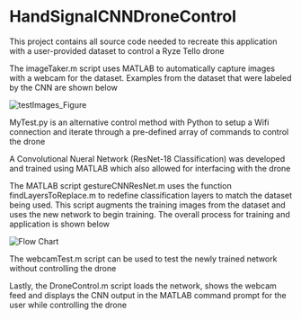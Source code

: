 # HandSignalCNNDroneControl

This project contains all source code needed to recreate this application with a user-provided dataset to control a Ryze Tello drone

The imageTaker.m script uses MATLAB to automatically capture images with a webcam for the dataset. Examples from the dataset that were labeled by the CNN are shown below

![testImages_Figure](https://user-images.githubusercontent.com/83368831/116753744-90f47480-a9d5-11eb-9efc-db56728e22d7.png)

MyTest.py is an alternative control method with Python to setup a Wifi connection and iterate through a pre-defined array of commands to control the drone

A Convolutional Nueral Network (ResNet-18 Classification) was developed and trained using MATLAB which also allowed for interfacing with the drone

The MATLAB script gestureCNNResNet.m uses the function findLayersToReplace.m to redefine classification layers to match the dataset being used. This script augments the training images from the dataset and uses the new network to begin training. The overall process for training and application is shown below

![Flow Chart](https://user-images.githubusercontent.com/83368831/116750683-d2ceec00-a9d0-11eb-9621-51e15faf318d.png)

The webcamTest.m script can be used to test the newly trained network without controlling the drone

Lastly, the DroneControl.m script loads the network, shows the webcam feed and displays the CNN output in the MATLAB command prompt for the user while controlling the drone
